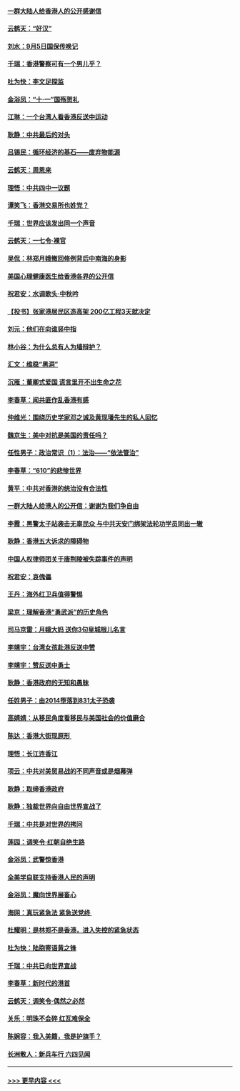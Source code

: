 #### [一群大陆人给香港人的公开感谢信](../pages/nsc993/n11514797.md?t=09120411) 
#### [云鹤天：“好汉”](../pages/nsc993/n11513536.md?t=09120411) 
#### [刘水：9月5日国保传唤记](../pages/nsc993/n11513460.md?t=09120411) 
#### [千瑞：香港警察可有一个男儿乎？](../pages/nsc993/n11513109.md?t=09120411) 
#### [吐为快：李文足探监](../pages/nsc993/n11509622.md?t=09120411) 
#### [金浴凤：“十‧一”国殇贺礼](../pages/nsc993/n11509593.md?t=09120411) 
#### [江琳：一个台湾人看香港反送中运动](../pages/nsc993/n11509211.md?t=09120411) 
#### [耿静：中共最后的对头](../pages/nsc993/n11508308.md?t=09120411) 
#### [吕锡民：循环经济的基石——废弃物能源](../pages/nsc993/n11508212.md?t=09120411) 
#### [云鹤天：周恩来](../pages/nsc993/n11508055.md?t=09120411) 
#### [理悟：中共四中一议题](../pages/nsc993/n11507782.md?t=09120411) 
#### [谭笑飞：香港交易所也姓党？](../pages/nsc993/n11507753.md?t=09120411) 
#### [千瑞：世界应该发出同一个声音](../pages/nsc993/n11507290.md?t=09120411) 
#### [云鹤天：一七令‧裸官](../pages/nsc993/n11507177.md?t=09120411) 
#### [吴侃：林郑月娥撤回修例背后中南海的身影](../pages/nsc993/n11506876.md?t=09120411) 
#### [美国心理健康医生给香港各界的公开信](../pages/nsc993/n11506809.md?t=09120411) 
#### [祝君安：水调歌头‧中秋吟](../pages/nsc993/n11506758.md?t=09120411) 
#### [【投书】张家港居民区造高架 200亿工程3天就决定](../pages/nsc993/n11506682.md?t=09120411) 
#### [刘元：他们在向谁竖中指](../pages/nsc993/n11505384.md?t=09120411) 
#### [林小谷：为什么总有人为墙辩护？](../pages/nsc993/n11505226.md?t=09120411) 
#### [汇文：维稳“黑洞”](../pages/nsc993/n11504347.md?t=09120411) 
#### [沉雁：董卿式爱国 谎言里开不出生命之花](../pages/nsc993/n11503215.md?t=09120411) 
#### [李春草：闻共匪作乱香港有感](../pages/nsc993/n11503072.md?t=09120411) 
#### [仲维光：围绕历史学家邓之诚及黄现璠先生的私人回忆](../pages/nsc993/n11501330.md?t=09120411) 
#### [魏京生：美中对抗是美国的责任吗？](../pages/nsc993/n11500723.md?t=09120411) 
#### [任性男子：政治常识（1）：法治——“依法管治”](../pages/nsc993/n11500791.md?t=09120411) 
#### [李春草：“610”的悲惨世界](../pages/nsc993/n11501141.md?t=09120411) 
#### [黄平：中共对香港的统治没有合法性](../pages/nsc993/n11499473.md?t=09120411) 
#### [一群大陆人给港人的公开信：谢谢为我们争自由](../pages/nsc993/n11500402.md?t=09120411) 
#### [李霞：黑警太子站袭击无辜民众 与中共天安门绑架法轮功学员同出一辙](../pages/nsc993/n11499805.md?t=09120411) 
#### [耿静：香港五大诉求的障碍物](../pages/nsc993/n11497578.md?t=09120411) 
#### [中国人权律师团关于唐荆陵被失踪事件的声明](../pages/nsc993/n11500014.md?t=09120411) 
#### [祝君安：哀傀儡](../pages/nsc993/n11499776.md?t=09120411) 
#### [王丹：海外红卫兵值得警惕](../pages/nsc993/n11498138.md?t=09120411) 
#### [梁京：理解香港“勇武派”的历史角色](../pages/nsc993/n11498006.md?t=09120411) 
#### [司马京雷：月娥大妈  送你3句皇城根儿名言](../pages/nsc993/n11497885.md?t=09120411) 
#### [李靖宇：台湾女孩赴港反送中赞](../pages/nsc993/n11497721.md?t=09120411) 
#### [李靖宇：赞反送中勇士](../pages/nsc993/n11497452.md?t=09120411) 
#### [耿静：香港政府的无知和愚昧](../pages/nsc993/n11494238.md?t=09120411) 
#### [任姓男子：由2014堕落到831太子恐袭](../pages/nsc993/n11496683.md?t=09120411) 
#### [高婧婧：从移民角度看移民与美国社会的价值磨合](../pages/nsc993/n11495757.md?t=09120411) 
#### [陈达：香港大街现原形 ](../pages/nsc993/n11495441.md?t=09120411) 
#### [理悟：长江连香江](../pages/nsc993/n11495377.md?t=09120411) 
#### [项云：中共对美贸易战的不同声音或是烟幕弹](../pages/nsc993/n11494929.md?t=09120411) 
#### [耿静：取缔香港政府](../pages/nsc993/n11494218.md?t=09120411) 
#### [耿静：独裁世界向自由世界宣战了](../pages/nsc993/n11494190.md?t=09120411) 
#### [千瑞：中共是对世界的拷问](../pages/nsc993/n11493021.md?t=09120411) 
#### [莲园：调笑令‧红朝自绝生路](../pages/nsc993/n11493011.md?t=09120411) 
#### [金浴凤：武警惊香港](../pages/nsc993/n11492994.md?t=09120411) 
#### [全美学自联支持香港人民的声明](../pages/nsc993/n11492630.md?t=09120411) 
#### [金浴凤：魔向世界展畜心](../pages/nsc993/n11492599.md?t=09120411) 
#### [海网：真玩紧急法 紧急送党终 ](../pages/nsc993/n11492535.md?t=09120411) 
#### [杜耀明：是林郑不是香港，进入失控的紧急状态](../pages/nsc993/n11491420.md?t=09120411) 
#### [吐为快：陆胞寄语黄之锋](../pages/nsc993/n11491117.md?t=09120411) 
#### [千瑞：中共已向世界宣战](../pages/nsc993/n11490123.md?t=09120411) 
#### [李春草：新时代的港首](../pages/nsc993/n11489864.md?t=09120411) 
#### [云鹤天：调笑令·偶然之必然](../pages/nsc993/n11489701.md?t=09120411) 
#### [关乐：明珠不会碎 红瓦难保全](../pages/nsc993/n11489647.md?t=09120411) 
#### [陈婉容：我入美籍，我是护旗手？](../pages/nsc993/n11487908.md?t=09120411) 
#### [长洲散人：新兵车行 六四见闻](../pages/nsc993/n11487729.md?t=09120411) 

----
#### [ >>> 更早内容 <<< ](../indexes/nsc993-earlier.md)
